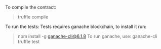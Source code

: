 To compile the contract:
> truffle compile

To run the tests:
Tests requires ganache blockchain, to install it run:
> npm install -g ganache-cli@6.1.8
To run ganache, use:
> ganache-cli
> truffle test
